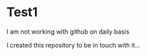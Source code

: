 # Test1

I am not working with github on daily basis

I created this repository to be in touch with it...
